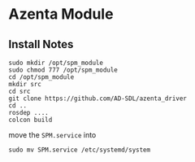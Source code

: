 # Azenta Module



## Install Notes
 

    sudo mkdir /opt/spm_module
    sudo chmod 777 /opt/spm_module
    cd /opt/spm_module
    mkdir src
    cd src
    git clone https://github.com/AD-SDL/azenta_driver
    cd ..
    rosdep ....
    colcon build

move the `SPM.service` into

    sudo mv SPM.service /etc/systemd/system
